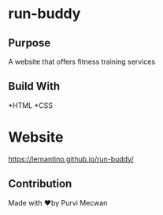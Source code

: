 # run-buddy

## Purpose
A website that offers fitness training services

## Build With
*HTML
*CSS

# Website
https://lernantino.github.io/run-buddy/

## Contribution
Made with ❤️by Purvi Mecwan
